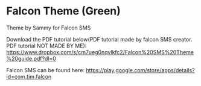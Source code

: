 # Falcon Theme (Green)
Theme by Sammy for Falcon SMS


Download the PDF tutorial below(PDF tutorial made by falcon SMS creator. PDF tutorial NOT MADE BY ME):
https://www.dropbox.com/s/cm7ueg0nqvlkfc2/Falcon%20SMS%20Theme%20guide.pdf?dl=0

Falcon SMS can be found here:
https://play.google.com/store/apps/details?id=com.tjm.falcon
